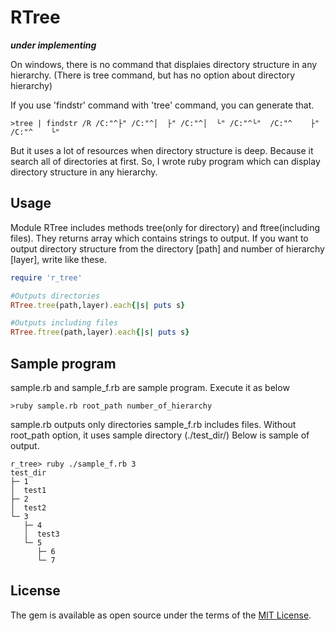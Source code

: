 # RTree

***under implementing***

On windows, there is no command that displaies directory structure in any hierarchy.
(There is tree command, but has no option about directory hierarchy)

If you use 'findstr' command with 'tree' command, you can generate that.
```Two layer example
>tree | findstr /R /C:"^├" /C:"^│  ├" /C:"^│  └" /C:"^└"  /C:"^    ├" /C:"^    └"
```

But it uses a lot of resources when directory structure is deep.
Because it search all of directories at first.
So, I wrote ruby program which can display directory structure in any hierarchy. 

## Usage
Module RTree includes methods tree(only for directory) and ftree(including files).
They returns array which contains strings to output.
If you want to output directory structure from the directory [path] and number of hierarchy [layer], write like these.
```ruby
require 'r_tree'

#Outputs directories
RTree.tree(path,layer).each{|s| puts s}

#Outputs including files
RTree.ftree(path,layer).each{|s| puts s}
```


## Sample program
sample.rb and sample_f.rb are sample program.
Execute it as below
```executing
>ruby sample.rb root_path number_of_hierarchy
```
sample.rb outputs only directories sample_f.rb includes files.
Without root_path option, it uses sample directory (./test_dir/)
Below is sample of output.
```Executing sample
r_tree> ruby ./sample_f.rb 3
test_dir
├─ 1
│  test1
├─ 2
│  test2
└─ 3
   ├─ 4
   │  test3
   └─ 5
      ├─ 6
      └─ 7
```

<!--
## Installation

Add this line to your application's Gemfile:

```ruby
gem 'r_tree'
```

And then execute:

    $ bundle

Or install it yourself as:

    $ gem install r_tree


## Development

After checking out the repo, run `bin/setup` to install dependencies. Then, run `rake spec` to run the tests. You can also run `bin/console` for an interactive prompt that will allow you to experiment.

To install this gem onto your local machine, run `bundle exec rake install`. To release a new version, update the version number in `version.rb`, and then run `bundle exec rake release`, which will create a git tag for the version, push git commits and tags, and push the `.gem` file to [rubygems.org](https://rubygems.org).

## Contributing

Bug reports and pull requests are welcome on GitHub at https://github.com/[USERNAME]/r_tree. This project is intended to be a safe, welcoming space for collaboration, and contributors are expected to adhere to the [Contributor Covenant](http://contributor-covenant.org) code of conduct.

-->
## License

The gem is available as open source under the terms of the [MIT License](https://opensource.org/licenses/MIT).

